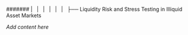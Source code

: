 ####### |   |   |   |   |   |   ├── Liquidity Risk and Stress Testing in Illiquid Asset Markets

*Add content here*